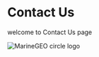 # Contact Us 

welcome to Contact Us page



![MarineGEO circle logo](../images/2.jpg "MarineGEO logo")